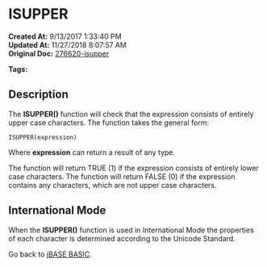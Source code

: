 # ISUPPER

**Created At:** 9/13/2017 1:33:40 PM  
**Updated At:** 11/27/2018 8:07:57 AM  
**Original Doc:** [276620-isupper](https://docs.jbase.com/36868-jbase-basic/276620-isupper)  

**Tags:**
<badge text='string handling' vertical='middle' />

## Description

The **ISUPPER()** function will check that the expression consists of entirely upper case characters. The function takes the general form:

```
ISUPPER(expression)
```

Where **expression** can return a result of any type.

The function will return TRUE (1) if the expression consists of entirely lower case characters. The function will return FALSE (0) if the expression contains any characters, which are not upper case characters.

## International Mode 

When the **ISUPPER()** function is used in International Mode the properties of each character is determined according to the Unicode Standard.



Go back to [jBASE BASIC](263498-jbase-basic).
